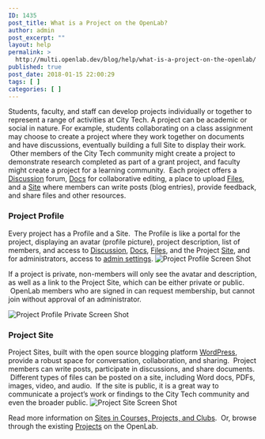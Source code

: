```yaml
---
ID: 1435
post_title: What is a Project on the OpenLab?
author: admin
post_excerpt: ""
layout: help
permalink: >
  http://multi.openlab.dev/blog/help/what-is-a-project-on-the-openlab/
published: true
post_date: 2018-01-15 22:00:29
tags: [ ]
categories: [ ]
---
```

Students, faculty, and staff can develop projects individually or together to represent a range of activities at City Tech. A project can be academic or social in nature. For example, students collaborating on a class assignment may choose to create a project where they work together on documents and have discussions, eventually building a full Site to display their work.  Other members of the City Tech community might create a project to demonstrate research completed as part of a grant project, and faculty might create a project for a learning community.  Each project offers a <a title="Using “Discussion” forums" href="https://multi.openlab.dev/blog/help/discussion-forums/">Discussion</a> forum, <a title="Using “Docs”" href="https://multi.openlab.dev/blog/help/using-docs/">Docs</a> for collaborative editing, a place to upload <a title="Using “Files”" href="https://multi.openlab.dev/blog/help/using-files/">Files</a>, and a <a title="What is a “Site” on a Course, Project, or Club?" href="https://multi.openlab.dev/blog/help/what-is-a-site-on-a-course-project-or-club/">Site</a> where members can write posts (blog entries), provide feedback, and share files and other resources.
<h3><strong>Project Profile</strong></h3>
Every project has a Profile and a Site.  The Profile is like a portal for the project, displaying an avatar (profile picture), project description, list of members, and access to <a title="Using “Discussion” forums" href="https://multi.openlab.dev/blog/help/discussion-forums/">Discussion</a>, <a title="Using “Docs”" href="https://multi.openlab.dev/blog/help/using-docs/">Docs</a>, <a title="Using “Files”" href="https://multi.openlab.dev/blog/help/using-files/">Files</a>, and the Project <a title="What is a “Site” on a Course, Project, or Club?" href="https://multi.openlab.dev/blog/help/what-is-a-site-on-a-course-project-or-club/">Site</a>, and for administrators, access to <a title="Changing privacy and other settings for a Course, Project, or Club" href="https://multi.openlab.dev/blog/help/changing-privacy-and-other-settings-for-a-course-project-or-club/">admin settings</a>.

<img class="alignnone wp-image-36498 size-full" src="https://openlab.citytech.cuny.edu/wp-content/uploads/2012/09/what_is_project_1_V2.png" sizes="(max-width: 1200px) 100vw, 1200px" srcset="https://openlab.citytech.cuny.edu/wp-content/uploads/2012/09/what_is_project_1_V2.png 1200w, https://openlab.citytech.cuny.edu/wp-content/uploads/2012/09/what_is_project_1_V2-300x158.png 300w, https://openlab.citytech.cuny.edu/wp-content/uploads/2012/09/what_is_project_1_V2-1024x539.png 1024w, https://openlab.citytech.cuny.edu/wp-content/uploads/2012/09/what_is_project_1_V2-32x17.png 32w" alt="Project Profile Screen Shot" />

If a project is private, non-members will only see the avatar and description, as well as a link to the Project Site, which can be either private or public.  OpenLab members who are signed in can request membership, but cannot join without approval of an administrator.

<img class="alignnone wp-image-36500 size-full" src="https://openlab.citytech.cuny.edu/wp-content/uploads/2012/09/what_is_project_2_V2.png" sizes="(max-width: 1200px) 100vw, 1200px" srcset="https://openlab.citytech.cuny.edu/wp-content/uploads/2012/09/what_is_project_2_V2.png 1200w, https://openlab.citytech.cuny.edu/wp-content/uploads/2012/09/what_is_project_2_V2-300x158.png 300w, https://openlab.citytech.cuny.edu/wp-content/uploads/2012/09/what_is_project_2_V2-1024x539.png 1024w, https://openlab.citytech.cuny.edu/wp-content/uploads/2012/09/what_is_project_2_V2-32x17.png 32w" alt="Project Profile Private Screen Shot" />
<h3><strong>Project Site</strong></h3>
Project Sites, built with the open source blogging platform <a href="http://wordpress.org/" target="_blank" rel="noopener">WordPress</a>, provide a robust space for conversation, collaboration, and sharing.  Project members can write posts, participate in discussions, and share documents.  Different types of files can be posted on a site, including Word docs, PDFs, images, video, and audio.  If the site is public, it is a great way to communicate a project’s work or findings to the City Tech community and even the broader public.

<img class="alignnone wp-image-36501 size-full" src="https://openlab.citytech.cuny.edu/wp-content/uploads/2012/09/what_is_project_3_V2.png" sizes="(max-width: 1200px) 100vw, 1200px" srcset="https://openlab.citytech.cuny.edu/wp-content/uploads/2012/09/what_is_project_3_V2.png 1200w, https://openlab.citytech.cuny.edu/wp-content/uploads/2012/09/what_is_project_3_V2-300x158.png 300w, https://openlab.citytech.cuny.edu/wp-content/uploads/2012/09/what_is_project_3_V2-1024x539.png 1024w, https://openlab.citytech.cuny.edu/wp-content/uploads/2012/09/what_is_project_3_V2-32x17.png 32w" alt="Project Site Screen Shot" />

Read more information on <a href="https://multi.openlab.dev/blog/help/help-category/sites-on-the-openlab/">Sites in Courses, Projects, and Clubs</a>.  Or, browse through the existing <a href="https://multi.openlab.dev/projects/">Projects</a> on the OpenLab.